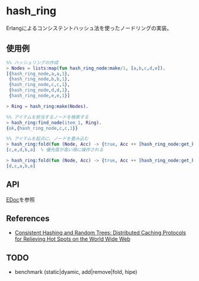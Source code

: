 hash_ring
=========
Erlangによるコンシステントハッシュ法を使ったノードリングの実装。

使用例
------
```erlang
%% ハッシュリングの作成
> Nodes = lists:map(fun hash_ring_node:make/1, [a,b,c,d,e]).
[{hash_ring_node,a,a,1},
 {hash_ring_node,b,b,1},
 {hash_ring_node,c,c,1},
 {hash_ring_node,d,d,1},
 {hash_ring_node,e,e,1}]

> Ring = hash_ring:make(Nodes).

%% アイテムを担当するノードを検索する
> hash_ring:find_node(item_1, Ring).
{ok,{hash_ring_node,c,c,1}}

%% アイテムを起点に、ノードを畳み込む
> hash_ring:fold(fun (Node, Acc) -> {true, Acc ++ [hash_ring_node:get_key(Node)]} end, item_1, [], Ring).
[c,e,d,b,a]  % 優先度が高い順に操作される

> hash_ring:fold(fun (Node, Acc) -> {true, Acc ++ [hash_ring_node:get_key(Node)]} end, item_2, [], Ring).
[d,c,a,b,e]
```

API
---

[EDoc](doc/README.md)を参照

References
----------

- [Consistent Hashing and Random Trees: Distributed Caching Protocols for Relieving Hot Spots on the World Wide Web](https://www.akamai.com/us/en/multimedia/documents/technical-publication/consistent-hashing-and-random-trees-distributed-caching-protocols-for-relieving-hot-spots-on-the-world-wide-web-technical-publication.pdf)

TODO
----

- benchmark (static|dyamic, add|remove|fold, hipe)

